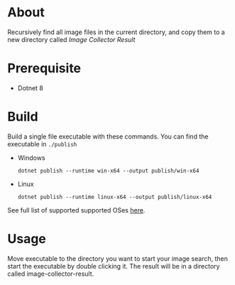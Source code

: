 # About
Recursively find all image files in the current directory, and copy them to a new directory called *Image Collector Result*

# Prerequisite
- Dotnet 8

# Build
Build a single file executable with these commands. You can find the executable in `./publish`

- Windows
    ```console
    dotnet publish --runtime win-x64 --output publish/win-x64
    ```

- Linux
    ```console
    dotnet publish --runtime linux-x64 --output publish/linux-x64
    ```

See full list of supported supported OSes [here](https://learn.microsoft.com/en-us/dotnet/core/rid-catalog).

# Usage
Move executable to the directory you want to start your image search, then start the executable by double clicking it. 
The result will be in a directory called image-collector-result.
